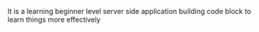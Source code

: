 It is a learning beginner level server side application building code block to learn things more effectively
